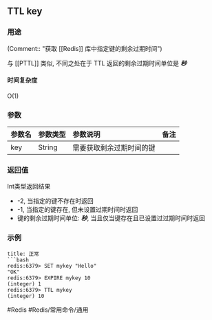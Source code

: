 ## TTL key

### 用途
(Comment:: "获取 [[Redis]] 库中指定键的剩余过期时间")

与 [[PTTL]] 类似, 不同之处在于 TTL 返回的剩余过期时间单位是 ***秒***

#### 时间复杂度
O(1)

### 参数
|参数名|参数类型|参数说明|备注|
|:-|:-|:-|:-|
|key|String|需要获取剩余过期时间的键||

### 返回值
Int类型返回结果
- -2, 当指定的键不存在时返回
- -1, 当指定的键存在, 但未设置过期时间时返回
- 键的剩余过期时间单位: ***秒***, 当且仅当键存在且已设置过过期时间时返回


### 示例
```ad-info
title: 正常
```bash
redis:6379> SET mykey "Hello"
"OK"
redis:6379> EXPIRE mykey 10
(integer) 1
redis:6379> TTL mykey
(integer) 10
```

#Redis #Redis/常用命令/通用 